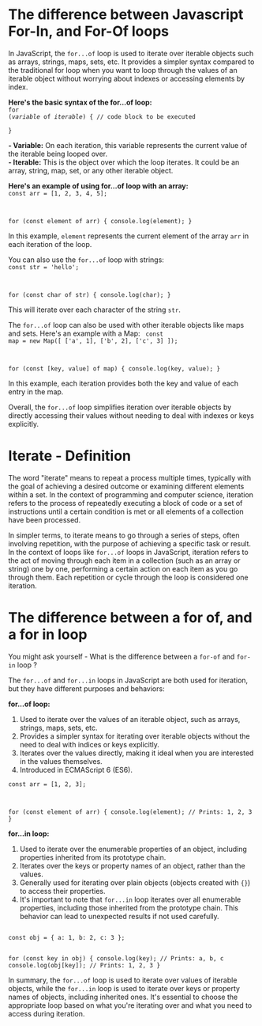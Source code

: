 # The difference between Javascript For-In, and For-Of loops

In JavaScript, the `for...of` loop is used to iterate over iterable objects such as arrays, strings, maps, sets, etc. It provides a simpler syntax compared to the traditional for loop when you want to loop through the values of an iterable object without worrying about indexes or accessing elements by index.


<b>Here's the basic syntax of the for...of loop:</b></br>
<code>for (<i>variable</i> of <i>iterable</i>) {
    // code block to be executed</br>
}</code>

<b>- Variable:</b> On each iteration, this variable represents the current value of the iterable being looped over.</br>
<b>- Iterable:</b> This is the object over which the loop iterates. It could be an array, string, map, set, or any other iterable object.</br>

<b>Here's an example of using for...of loop with an array:</b>
<code>
const arr = [1, 2, 3, 4, 5];

for (const element of arr) {
    console.log(element);
}
</code>


In this example, `element` represents the current element of the array `arr` in each iteration of the loop.

You can also use the `for...of` loop with strings:
<code>
const str = 'hello';

for (const char of str) {
    console.log(char);
}
</code>

This will iterate over each character of the string `str`.

The `for...of` loop can also be used with other iterable objects like maps and sets. Here's an example with a Map:
<code>
const map = new Map([
    ['a', 1],
    ['b', 2],
    ['c', 3]
]);

for (const [key, value] of map) {
    console.log(key, value);
}
</code>

In this example, each iteration provides both the key and value of each entry in the map.

Overall, the `for...of` loop simplifies iteration over iterable objects by directly accessing their values without needing to deal with indexes or keys explicitly.



# Iterate - Definition 

The word "iterate" means to repeat a process multiple times, typically with the goal of achieving a desired outcome or examining different elements within a set. In the context of programming and computer science, iteration refers to the process of repeatedly executing a block of code or a set of instructions until a certain condition is met or all elements of a collection have been processed.

In simpler terms, to iterate means to go through a series of steps, often involving repetition, with the purpose of achieving a specific task or result. In the context of loops like `for...of` loops in JavaScript, iteration refers to the act of moving through each item in a collection (such as an array or string) one by one, performing a certain action on each item as you go through them. Each repetition or cycle through the loop is considered one iteration.


# The difference between a for of, and a for in loop

You might ask yourself - What is the difference between a `for-of` and `for-in` loop ? 

The `for...of` and `for...in` loops in JavaScript are both used for iteration, but they have different purposes and behaviors:

<b>for...of loop:</b></br>
1. Used to iterate over the values of an iterable object, such as arrays, strings, maps, sets, etc.</br>
2. Provides a simpler syntax for iterating over iterable objects without the need to deal with indices or keys explicitly.</br>
3. Iterates over the values directly, making it ideal when you are interested in the values themselves.</br>
4. Introduced in ECMAScript 6 (ES6).</br>

<code>const arr = [1, 2, 3];

for (const element of arr) {
    console.log(element); // Prints: 1, 2, 3
}
</code>

<b>for...in loop:</b></br>
1. Used to iterate over the enumerable properties of an object, including properties inherited from its prototype chain.</br>
2. Iterates over the keys or property names of an object, rather than the values.</br>
3. Generally used for iterating over plain objects (objects created with `{}`) to access their properties.</br>
4. It's important to note that `for...in` loop iterates over all enumerable properties, including those inherited from the prototype chain. This behavior can lead to unexpected results if not used carefully.</br>

<code>
const obj = { a: 1, b: 2, c: 3 };

for (const key in obj) {
    console.log(key); // Prints: a, b, c
    console.log(obj[key]); // Prints: 1, 2, 3
}
</code>

In summary, the `for...of` loop is used to iterate over values of iterable objects, while the `for...in` loop is used to iterate over keys or property names of objects, including inherited ones. It's essential to choose the appropriate loop based on what you're iterating over and what you need to access during iteration.
